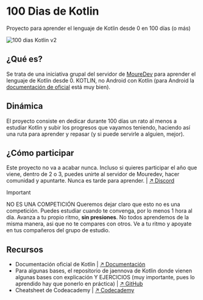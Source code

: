 # 100 Dias de Kotlin

Proyecto para aprender el lenguaje de Kotlin desde 0 en 100 días (o más)

![100 dias Kotlin v2](https://github.com/Rikmij/100-Dias-de-Kotlin/assets/135878591/f1466d70-5cd6-4906-8cf9-f6261dbf54b5)

## ¿Qué es?

Se trata de una iniciativa grupal del servidor de [MoureDev](https://moure.dev/) para aprender el lenguaje de Kotlin desde 0. KOTLIN, no Android con Kotlin (para Android la [documentación de oficial](https://developer.android.com/?hl=es-419) está muy bien).

## Dinámica

El proyecto consiste en dedicar durante 100 días un rato al menos a estudiar Kotlin y subir los progresos que vayamos teniendo, haciendo así una ruta para aprender y repasar (y si puede servirle a alguien, mejor).

## ¿Cómo participar

Este proyecto no va a acabar nunca. Incluso si quieres participar el año que viene, dentro de 2 o 3, puedes unirte al servidor de Mouredev, hacer comunidad y apuntarte. Nunca es tarde para aprender. | [↗ Discord](https://discord.com/invite/mouredev)

> [!IMPORTANT]
> NO ES UNA COMPETICIÓN
> Queremos dejar claro que esto no es una competición. Puedes estudiar cuando te convenga, por lo menos 1 hora al día. Avanza a tu propio ritmo, **sin presiones**.
> No todos aprendemos de la misma manera, asi que no te compares con otros. Ve a tu ritmo y apoyate en tus compañeros del grupo de estudio.

## Recursos
- Documentación oficial de Kotlin | [↗ Documentación](https://kotlinlang.org/docs/home.html)
- Para algunas bases, el repositorio de jaennova de Kotlin donde vienen algunas bases con explicación Y EJERCICIOS (muy importante, pues lo aprendido hay que ponerlo en práctica) | [↗ GitHub](https://github.com/jaennova/kotlin)
- Cheatsheet de Codeacademy | [↗ Codecademy](https://www.codecademy.com/learn/learn-kotlin/modules/learn-kotlin-introduction-to-kotlin/cheatsheet)
